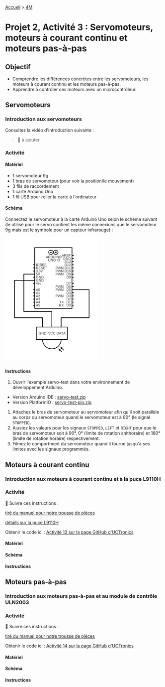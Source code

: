 [Accueil](./index.md) > [4M](./acceuil4M.md#projet-2--circuits-électroniques-et-programmation)

# Projet 2, Activité 3 : Servomoteurs, moteurs à courant continu et moteurs pas-à-pas

## Objectif

* Comprendre les différences concrètes entre les servomoteurs, les moteurs à courant continu et les moteurs pas-à-pas.
* Apprendre à contrôler ces moteurs avec un microcontrôleur.

## Servomoteurs

### Introduction aux servomoteurs
Consultez la vidéo d'introduction suivante :

> 🚧 à ajouter

### Activité

#### Matériel 

* 1 servomoteur 9g
* 1 bras de servomoteur (pour voir la position/le mouvement)
* 3 fils de raccordement
* 1 carte Arduino Uno
* 1 fil USB pour relier la carte à l'ordinateur

#### Schéma

Connectez le servomoteur à la carte Arduino Uno selon le schéma suivant (le utilisé pour le servo contient les même connexions que le servomoteur 9g mais est le symbole pour un capteur infrarouge) :

![Schéma de connexion pour un servomoteur](./images/p2/schematic-act3_servo.png)

#### Instructions

1. Ouvrir l'exemple servo-test dans votre environnement de développement Arduino. 
* Version Arduino IDE : [servo-test.zip](./code/arduinoide/servo-test.zip)
* Version PlatformIO : [servo-test-pio.zip](./code/platformio/servo-test-pio.zip)
1. Attachez le bras de servomoteur au servomoteur afin qu'il soit parallèle au corps du servomoteur quand le servomoteur est à 90° (le signal `STOPPED`).
1. Ajustez les valeurs pour les signaux `STOPPED`, `LEFT` et `RIGHT` pour que le bras de servomoteur soit à 90°, 0° (limite de rotation anithoraire) et 180° (limite de rotation horaire) respectivement.
1. Filmez le comportment du servomoteur quand il tourne jusqu'à ses limites avec les signaux programmés.


## Moteurs à courant continu

### Introduction aux moteurs à courant continu et à la puce L9110H

### Activité

🚧 Suivre ces instructions :

[tiré du manuel pour notre trousse de pièces](https://www.manualslib.com/manual/1810234/Uctronics-Ultimate-Starter-Kit-For-Arduino.html?page=38#manual)

[détails sur la puce L9110H](https://cdn-shop.adafruit.com/product-files/4489/4489_datasheet-l9110.pdf)

Obtenir le code ici : [Activité 13 sur la page GitHub d'UCTronics](https://github.com/UCTRONICS/uctronics_arduino_kits/blob/master/Code/Lesson_13_Controlling_DC_motor/Lesson_13_Controlling_DC_motor.ino)

#### Matériel


#### Schéma


#### Instructions

## Moteurs pas-à-pas

### Introduction aux moteurs pas-à-pas et au module de contrôle ULN2003

### Activité
🚧 Suivre ces instructions :

[tiré du manuel pour notre trousse de pièces](https://www.manualslib.com/manual/1810234/Uctronics-Ultimate-Starter-Kit-For-Arduino.html?page=40#manual)

Obtenir le code ici : [Activité 14 sur la page GitHub d'UCTronics](https://github.com/UCTRONICS/uctronics_arduino_kits/blob/master/Code/Lesson_14_Controlling_Stepper_Motor/Lesson_14_Controlling_Stepper_Motor.ino)

#### Matériel


#### Schéma


#### Instructions
